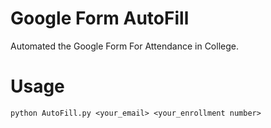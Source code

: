 # Google Form AutoFill
Automated the Google Form For Attendance in College.

# Usage
```To run the script type in
python AutoFill.py <your_email> <your_enrollment number>
``` 


